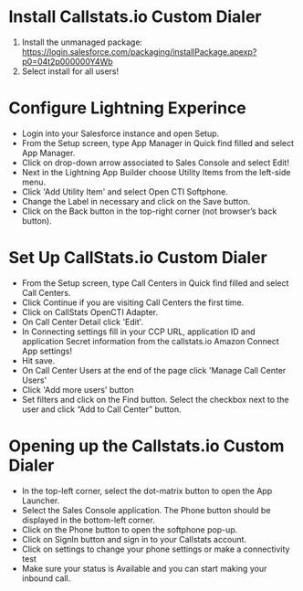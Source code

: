 # Install Callstats.io Custom Dialer
1. Install the unmanaged package: https://login.salesforce.com/packaging/installPackage.apexp?p0=04t2p000000Y4Wb
2. Select install for all users!

# Configure Lightning Experince
- Login into your Salesforce instance and open Setup.
- From the Setup screen, type App Manager in Quick find filled and select App Manager.
- Click on drop-down arrow associated to Sales Console and select Edit!
- Next in the Lightning App Builder choose Utility Items from the left-side menu.
- Click 'Add Utility Item' and select Open CTI Softphone.
- Change the Label in necessary and click on the Save button.
- Click on the Back button in the top-right corner (not browser’s back button).

# Set Up CallStats.io Custom Dialer
- From the Setup screen, type Call Centers in Quick find filled and select Call Centers.
- Click Continue if you are visiting Call Centers the first time.
- Click on CallStats OpenCTI Adapter.
- On Call Center Detail click 'Edit'.
- In Connecting settings fill in your CCP URL, application ID and application Secret information from the callstats.io Amazon Connect App settings!
- Hit save.
- On Call Center Users at the end of the page click 'Manage Call Center Users'
- Click 'Add more users' button
- Set filters and click on the Find button. Select the checkbox next to the user and click “Add to Call Center” button.

# Opening up the Callstats.io Custom Dialer
- In the top-left corner, select the dot-matrix button to open the App Launcher.
- Select the Sales Console application. The Phone button should be displayed in the bottom-left corner.
- Click on the Phone button to open the softphone pop-up.
- Click on SignIn button and sign in to your Callstats account.
- Click on settings to change your phone settings or make a connectivity test
- Make sure your status is Available and you can start making your inbound call.
